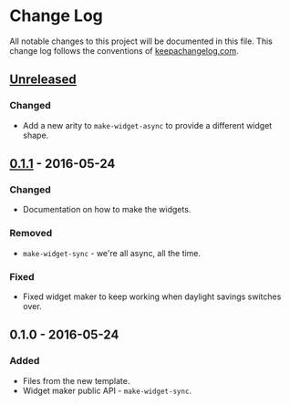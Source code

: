 # Change Log
All notable changes to this project will be documented in this file. This change log follows the conventions of [keepachangelog.com](http://keepachangelog.com/).

## [Unreleased]
### Changed
- Add a new arity to `make-widget-async` to provide a different widget shape.

## [0.1.1] - 2016-05-24
### Changed
- Documentation on how to make the widgets.

### Removed
- `make-widget-sync` - we're all async, all the time.

### Fixed
- Fixed widget maker to keep working when daylight savings switches over.

## 0.1.0 - 2016-05-24
### Added
- Files from the new template.
- Widget maker public API - `make-widget-sync`.

[Unreleased]: https://github.com/your-name/speck/compare/0.1.1...HEAD
[0.1.1]: https://github.com/your-name/speck/compare/0.1.0...0.1.1
